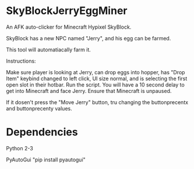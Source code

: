 # SkyBlockJerryEggMiner


An AFK auto-clicker for Minecraft Hypixel SkyBlock.

SkyBlock has a new NPC named "Jerry", and his egg can be farmed.

This tool will automatiacally farm it.

Instructions: 

Make sure player is looking at Jerry, can drop eggs into hopper, has "Drop Item" keybind changed to left click, UI size normal, and is selecting the first open slot in their hotbar.
Run the script. You will have a 10 second delay to get into Minecraft and face Jerry. Ensure that Minecraft is unpaused.

If it dosen't press the "Move Jerry" button, tru changing the buttonprecentx and buttonprecenty values.

Dependencies
============

Python 2-3

PyAutoGui "pip install pyautogui"
